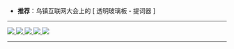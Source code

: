 - **推荐**：乌镇互联网大会上的 [ 透明玻璃板 - 提词器 ]

----------------------------------
<p>
<a href="https://chinadigitaltimes.net/chinese/2015/12/%E4%B9%A0%E8%BF%91%E5%B9%B3%E8%84%B1%E7%A8%BF%E6%BC%94%E8%AE%B225%E5%88%86%E9%92%9F%EF%BC%9F/
" title="乌镇互联网大会上的 [ 透明玻璃板 - 提词器 ]">
<img src="https://github.com/taoste/Hello-World/blob/master/Tools/apk/透明玻璃板-提词器/1.jpg?raw=true"/>
<img src="https://github.com/taoste/Hello-World/blob/master/Tools/apk/透明玻璃板-提词器/2.png?raw=true"/>
<img src="https://github.com/taoste/Hello-World/blob/master/Tools/apk/透明玻璃板-提词器/3.jpg?raw=true"/>
<img src="https://github.com/taoste/Hello-World/blob/master/Tools/apk/透明玻璃板-提词器/4.jpg?raw=true"/>
<img src="https://github.com/taoste/Hello-World/blob/master/Tools/apk/透明玻璃板-提词器/5.jpg?raw=true"/>
</a>


----------------------------------


